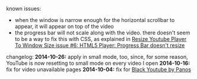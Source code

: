known issues:
<ul>
<li>when the window is narrow enough for the horizontal scrollbar to appear, it will appear on top of the video
<li>the progress bar will not scale along with the video. there doesn't seem to be a way to fix this with CSS, as explained in <a href='https://github.com/Zren/ResizeYoutubePlayerToWindowSize/issues/6'>Resize Youtube Player To Window Size issue #6: HTML5 Player: Progress Bar doesn't resize</a>
</ul>

changelog:
<b>2014-10-26:</b> apply in small mode, too, since, for some reason, YouTube is now resetting to small mode on every video I open
<b>2014-10-16:</b> fix for video unavailable pages
<b>2014-10-04:</b> fix for <a href='https://userstyles.org/styles/62289/black-youtube-by-panos'>Black Youtube by Panos</a>